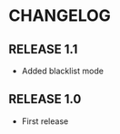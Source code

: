 CHANGELOG
=========

RELEASE 1.1
-----------
* Added blacklist mode

RELEASE 1.0
-----------
* First release
